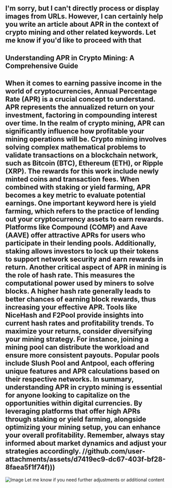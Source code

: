 I'm sorry, but I can't directly process or display images from URLs. However, I can certainly help you write an article about APR in the context of crypto mining and other related keywords. Let me know if you'd like to proceed with that
---
## Understanding APR in Crypto Mining: A Comprehensive Guide
When it comes to earning passive income in the world of cryptocurrencies, **Annual Percentage Rate (APR)** is a crucial concept to understand. APR represents the annualized return on your investment, factoring in compounding interest over time. In the realm of crypto mining, APR can significantly influence how profitable your mining operations will be.
Crypto mining involves solving complex mathematical problems to validate transactions on a blockchain network, such as **Bitcoin (BTC)**, **Ethereum (ETH)**, or **Ripple (XRP)**. The rewards for this work include newly minted coins and transaction fees. When combined with staking or yield farming, APR becomes a key metric to evaluate potential earnings.
One important keyword here is **yield farming**, which refers to the practice of lending out your cryptocurrency assets to earn rewards. Platforms like **Compound (COMP)** and **Aave (AAVE)** offer attractive APRs for users who participate in their lending pools. Additionally, **staking** allows investors to lock up their tokens to support network security and earn rewards in return.
Another critical aspect of APR in mining is the role of **hash rate**. This measures the computational power used by miners to solve blocks. A higher hash rate generally leads to better chances of earning block rewards, thus increasing your effective APR. Tools like **NiceHash** and **F2Pool** provide insights into current hash rates and profitability trends.
To maximize your returns, consider diversifying your mining strategy. For instance, joining a **mining pool** can distribute the workload and ensure more consistent payouts. Popular pools include **Slush Pool** and **Antpool**, each offering unique features and APR calculations based on their respective networks.
In summary, understanding APR in crypto mining is essential for anyone looking to capitalize on the opportunities within digital currencies. By leveraging platforms that offer high APRs through staking or yield farming, alongside optimizing your mining setup, you can enhance your overall profitability. Remember, always stay informed about market dynamics and adjust your strategies accordingly.
 //github.com/user-attachments/assets/d7419ec9-dc67-403f-bf28-8faea5f1f74f)))
--- 

![Image](https://github.com/user-attachments/assets/d7419ec9-dc67-403f-bf28-8faea5f1f74f)
Let me know if you need further adjustments or additional content
